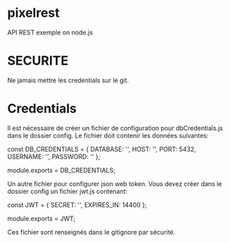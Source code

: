 # pixelrest
API REST exemple on node.js


# SECURITE
Ne jamais mettre les credentials sur le git.

# Credentials
Il est nécessaire de créer un fichier de configuration pour
dbCredentials.js dans le dossier config.
Le fichier doit contenir les données suivantes:

const DB_CREDENTIALS = {
  DATABASE: '',
  HOST: '',
  PORT: 5432,
  USERNAME: '',
  PASSWORD: ''
};

module.exports = DB_CREDENTIALS;

Un autre fichier pour configurer json web token.
Vous devez créer dans le dossier config un fichier jwt.js contenant:

const JWT = {
  SECRET: '',
  EXPIRES_IN: 14400
};

module.exports = JWT;

Ces fichier sont renseignés dans le gitignore par sécurité.
